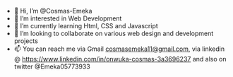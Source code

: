- 👋 Hi, I’m @Cosmas-Emeka
- 👀 I’m interested in Web Development 
- 🌱 I’m currently learning Html, CSS and Javascript
- 💞️ I’m looking to collaborate on various web design and development projects
- 📫 You can reach me via Gmail cosmasemeka11@gmail.com, via linkedin @ https://www.linkedin.com/in/onwuka-cosmas-3a3696237
      and also on twitter @Emeka05773933

<!---
Cosmas-Emeka/Cosmas-Emeka is a ✨ special ✨ repository because its `README.md` (this file) appears on your GitHub profile.
You can click the Preview link to take a look at your changes.
--->
